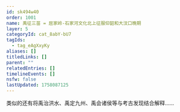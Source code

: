 ```yaml
---
id: sk494w40
order: 1001
name: 禹征三苗 = 屈家岭-石家河文化北上征服仰韶和大汶口晚期
layer: 5
categoryId: cat_8abY-bU7
tagIds:
  - tag_eAgXxyKy
aliases: []
titledLinks: []
parent: ""
relatedEntries: []
timelineEvents: []
nsfw: false
lastUpdated: 1758087125
---
```


类似的还有将禹治洪水、禹定九州、禹会诸侯等与考古发现结合解释……